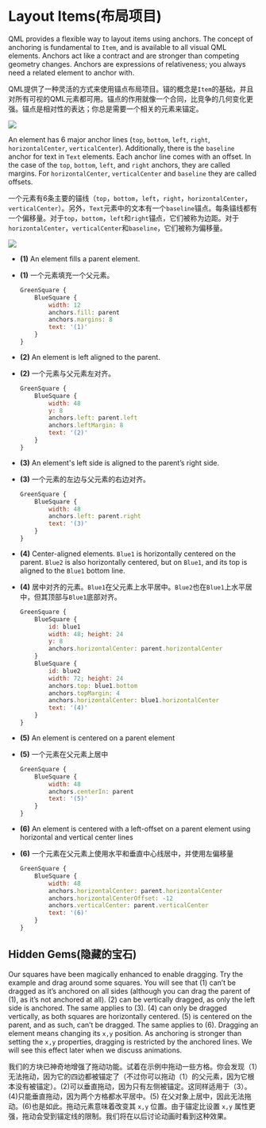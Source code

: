 # Layout Items(布局项目)

QML provides a flexible way to layout items using anchors. The concept of anchoring is fundamental to `Item`, and is available to all visual QML elements. Anchors act like a contract and are stronger than competing geometry changes. Anchors are expressions of relativeness; you always need a related element to anchor with.

QML提供了一种灵活的方式来使用锚点布局项目。锚的概念是`Item`的基础，并且对所有可视的QML元素都可用。锚点的作用就像一个合同，比竞争的几何变化更强。锚点是相对性的表达；你总是需要一个相关的元素来锚定。

![](./assets/anchors.png)

An element has 6 major anchor lines (`top`, `bottom`, `left`, `right`, `horizontalCenter`, `verticalCenter`). Additionally, there is the `baseline` anchor for text in `Text` elements. Each anchor line comes with an offset. In the case of the `top`, `bottom`, `left`, and `right` anchors, they are called margins. For `horizontalCenter`, `verticalCenter` and `baseline` they are called offsets.

一个元素有6条主要的锚线（`top`，`bottom`，`left`，`right`，`horizontalCenter`，`verticalCenter`）。另外，`Text`元素中的文本有一个`baseline`锚点。每条锚线都有一个偏移量。对于`top`，`bottom`，`left`和`right`锚点，它们被称为边距。对于`horizontalCenter`，`verticalCenter`和`baseline`，它们被称为偏移量。



![](./assets/anchorgrid.png)


* **(1)** An element fills a parent element.
* **(1)** 一个元素填充一个父元素。

    ```qml
    GreenSquare {
        BlueSquare {
            width: 12
            anchors.fill: parent
            anchors.margins: 8
            text: '(1)'
        }
    }
    ```
    


* **(2)** An element is left aligned to the parent.
* **(2)** 一个元素与父元素左对齐。

    ```qml
    GreenSquare {
        BlueSquare {
            width: 48
            y: 8
            anchors.left: parent.left
            anchors.leftMargin: 8
            text: '(2)'
        }
    }
    ```



* **(3)** An element's left side is aligned to the parent’s right side.
* **(3)** 一个元素的左边与父元素的右边对齐。

    ```qml
    GreenSquare {
        BlueSquare {
            width: 48
            anchors.left: parent.right
            text: '(3)'
        }
    }
    ```



* **(4)** Center-aligned elements. `Blue1` is horizontally centered on the parent. `Blue2` is also horizontally centered, but on `Blue1`, and its top is aligned to the `Blue1` bottom line.
* **(4)** 居中对齐的元素。`Blue1`在父元素上水平居中。`Blue2`也在`Blue1`上水平居中，但其顶部与`Blue1`底部对齐。

    ```qml
    GreenSquare {
        BlueSquare {
            id: blue1
            width: 48; height: 24
            y: 8
            anchors.horizontalCenter: parent.horizontalCenter
        }
        BlueSquare {
            id: blue2
            width: 72; height: 24
            anchors.top: blue1.bottom
            anchors.topMargin: 4
            anchors.horizontalCenter: blue1.horizontalCenter
            text: '(4)'
        }
    }
    ```



* **(5)** An element is centered on a parent element
* **(5)** 一个元素在父元素上居中

    ```qml
    GreenSquare {
        BlueSquare {
            width: 48
            anchors.centerIn: parent
            text: '(5)'
        }
    }
    ```



* **(6)** An element is centered with a left-offset on a parent element using horizontal and vertical center lines
* **(6)** 一个元素在父元素上使用水平和垂直中心线居中，并使用左偏移量

    ```qml
    GreenSquare {
        BlueSquare {
            width: 48
            anchors.horizontalCenter: parent.horizontalCenter
            anchors.horizontalCenterOffset: -12
            anchors.verticalCenter: parent.verticalCenter
            text: '(6)'
        }
    }
    ```

## Hidden Gems(隐藏的宝石)

Our squares have been magically enhanced to enable dragging. Try the example and drag around some squares. You will see that (1) can’t be dragged as it’s anchored on all sides (although you can drag the parent of (1), as it’s not anchored at all). (2) can be vertically dragged, as only the left side is anchored. The same applies to (3). (4) can only be dragged vertically, as both squares are horizontally centered. (5) is centered on the parent, and as such, can’t be dragged. The same applies to (6). Dragging an element means changing its `x,y` position. As anchoring is stronger than setting the `x,y` properties, dragging is restricted by the anchored lines. We will see this effect later when we discuss animations.


我们的方块已神奇地增强了拖动功能。试着在示例中拖动一些方格。你会发现（1）无法拖动，因为它的四边都被锚定了（不过你可以拖动（1）的父元素，因为它根本没有被锚定）。(2)可以垂直拖动，因为只有左侧被锚定。这同样适用于（3）。(4)只能垂直拖动，因为两个方格都水平居中。(5) 在父对象上居中，因此无法拖动。(6)也是如此。拖动元素意味着改变其 `x,y` 位置。由于锚定比设置 `x,y` 属性更强，拖动会受到锚定线的限制。我们将在以后讨论动画时看到这种效果。


